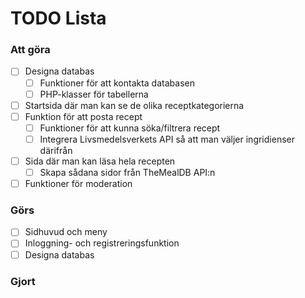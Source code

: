 # TODO Lista

### Att göra

-   [ ] Designa databas
    -   [ ] Funktioner för att kontakta databasen
    -   [ ] PHP-klasser för tabellerna
-   [ ] Startsida där man kan se de olika receptkategorierna
-   [ ] Funktion för att posta recept
    -   [ ] Funktioner för att kunna söka/filtrera recept
    -   [ ] Integrera Livsmedelsverkets API så att man väljer ingridienser därifrån
-   [ ] Sida där man kan läsa hela recepten
    -   [ ] Skapa sådana sidor från TheMealDB API:n
-   [ ] Funktioner för moderation

### Görs

-   [ ] Sidhuvud och meny
-   [ ] Inloggning- och registreringsfunktion
-   [ ] Designa databas

### Gjort
